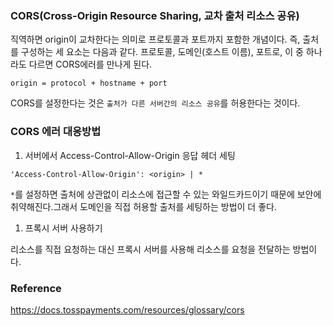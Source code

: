 ### CORS(Cross-Origin Resource Sharing, 교차 출처 리소스 공유)

직역하면 origin이 교차한다는 의미로 프로토콜과 포트까지 포함한 개념이다. 즉, 출처를 구성하는 세 요소는 다음과 같다. 프로토콜, 도메인(호스트 이름), 포트로, 이 중 하나라도 다르면 CORS에러를 만나게 된다.

```tsx
origin = protocol + hostname + port
```

CORS를 설정한다는 것은 `출처가 다른 서버간의 리소스 공유`를 허용한다는 것이다.

### CORS 에러 대응방법

1. 서버에서 Access-Control-Allow-Origin 응답 헤더 세팅

```tsx
'Access-Control-Allow-Origin': <origin> | *
```

`*`를 설정하면 출처에 상관없이 리소스에 접근할 수 있는 와일드카드이기 때문에 보안에 취약해진다.그래서 도메인을 직접 허용할 출처를 세팅하는 방법이 더 좋다.

1. 프록시 서버 사용하기

리소스를 직접 요청하는 대신 프록시 서버를 사용해 리소스를 요청을 전달하는 방법이다.

### Reference

https://docs.tosspayments.com/resources/glossary/cors
